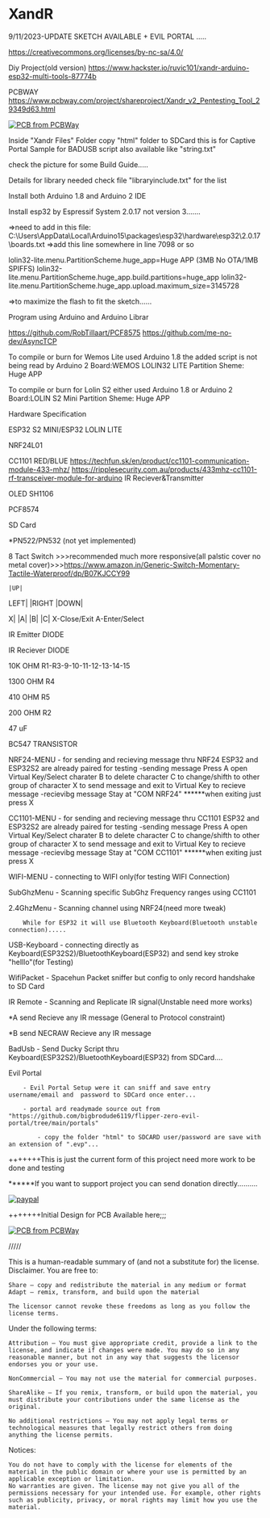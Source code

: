 # XandR

9/11/2023-UPDATE SKETCH AVAILABLE + EVIL PORTAL .....

https://creativecommons.org/licenses/by-nc-sa/4.0/


Diy Project(old version)
https://www.hackster.io/ruvic101/xandr-arduino-esp32-multi-tools-87774b

PCBWAY
https://www.pcbway.com/project/shareproject/Xandr_v2_Pentesting_Tool_29349d63.html


<a href="https://www.pcbway.com/project/shareproject/Xandr_v2_Pentesting_Tool_29349d63.html"><img src="https://www.pcbway.com/project/img/images/frompcbway-1220.png" alt="PCB from PCBWay" /></a>

Inside "Xandr Files" Folder copy "html" folder to SDCard this is for Captive Portal
Sample for BADUSB script also available like "string.txt"


check the picture for some Build Guide.....


Details for library needed check file "libraryinclude.txt" for the list


Install both Arduino 1.8 and Arduino 2 IDE

Install esp32 by Espressif System 2.0.17 not version 3.......


=>need to add in this file: C:\Users\\AppData\Local\Arduino15\packages\esp32\hardware\esp32\2.0.17\boards.txt
=>add this line somewhere in line 7098 or so

lolin32-lite.menu.PartitionScheme.huge_app=Huge APP (3MB No OTA/1MB SPIFFS)
lolin32-lite.menu.PartitionScheme.huge_app.build.partitions=huge_app
lolin32-lite.menu.PartitionScheme.huge_app.upload.maximum_size=3145728

=>to maximize the flash to fit the sketch......


Program using Arduino and Arduino Librar 

https://github.com/RobTillaart/PCF8575
https://github.com/me-no-dev/AsyncTCP

To compile or burn for Wemos Lite used Arduino 1.8 the added script is not being read by Arduino 2
 Board:WEMOS LOLIN32 LITE 
 Partition Sheme: Huge APP 

To compile or burn for Lolin S2 either used Arduino 1.8 or Arduino 2
 Board:LOLIN S2 Mini
 Partition Sheme: Huge APP


Hardware Specification

ESP32 S2 MINI/ESP32 LOLIN LITE

NRF24L01

CC1101 RED/BLUE
https://techfun.sk/en/product/cc1101-communication-module-433-mhz/
https://ripplesecurity.com.au/products/433mhz-cc1101-rf-transceiver-module-for-arduino
IR Reciever&Transmitter

OLED SH1106

PCF8574

SD Card

*PN522/PN532 (not yet implemented)

8 Tact Switch >>>recommended much more responsive(all palstic cover no metal cover)>>>https://www.amazon.in/Generic-Switch-Momentary-Tactile-Waterproof/dp/B07KJCCY99


	|UP|
LEFT|		|RIGHT
	|DOWN|

X|	|A|
	|B|
	|C|
X-Close/Exit
A-Enter/Select

IR Emitter DIODE

IR Reciever DIODE

10K OHM R1-R3-9-10-11-12-13-14-15

1300 OHM R4

410 OHM R5

200 OHM R2

47 uF

BC547	TRANSISTOR

NRF24-MENU - for sending and recieving message thru NRF24 ESP32 and ESP32S2 are already paired for testing
-sending message
	Press A open Virtual Key/Select charater
	B to delete character
	C to change/shifth to other group of character
	X to send message and exit to Virtual Key to recieve message
-recievibg message
	Stay at "COM NRF24"
******when exiting just press X

CC1101-MENU - for sending and recieving message thru CC1101 ESP32 and ESP32S2 are already paired for testing
-sending message
	Press A open Virtual Key/Select charater
	B to delete character
	C to change/shifth to other group of character
	X to send message and exit to Virtual Key to recieve message
-recievibg message
	Stay at "COM CC1101"
******when exiting just press X

WIFI-MENU - connecting to WIFI only(for testing WIFI Connection)

SubGhzMenu - Scanning specific SubGhz Frequency ranges using CC1101

2.4GhzMenu - Scanning channel using NRF24(need more tweak)

	    While for ESP32 it will use Bluetooth Keyboard(Bluetooth unstable connection).....

USB-Keyboard - connecting directly as Keyboard(ESP32S2)/BluetoothKeyboard(ESP32) and send key stroke "helllo"(for Testing)

WifiPacket - Spacehun Packet sniffer but config to only record handshake to SD Card

IR Remote - Scanning and Replicate IR signal(Unstable need more works)

  *A send Recieve any IR message (General to Protocol constraint)
  
  *B send NECRAW Recieve any IR message


BadUsb - Send Ducky Script thru Keyboard(ESP32S2)/BluetoothKeyboard(ESP32) from SDCard....

Evil Portal 

	    - Evil Portal Setup were it can sniff and save entry username/email and  password to SDCard once enter...

	    - portal ard readymade source out from "https://github.com/bigbrodude6119/flipper-zero-evil-portal/tree/main/portals"
     
     	    - copy the folder "html" to SDCARD user/password are save with an extension of ".evp"...





+++++++This is just the current form of this project need more work to be done and testing

******If you want to support project you can send donation directly..........

[![paypal](https://www.paypalobjects.com/en_US/i/btn/btn_donateCC_LG.gif)](https://www.paypal.me/ruvics/2usd)

+++++++Initial Design for PCB Available here;;;

<a href="https://www.pcbway.com/project/shareproject/Xandr_v2_Pentesting_Tool_29349d63.html"><img src="https://www.pcbway.com/project/img/images/frompcbway-1220.png" alt="PCB from PCBWay" /></a>







/////

This is a human-readable summary of (and not a substitute for) the license. Disclaimer.
You are free to:

    Share — copy and redistribute the material in any medium or format
    Adapt — remix, transform, and build upon the material

    The licensor cannot revoke these freedoms as long as you follow the license terms.

Under the following terms:

    Attribution — You must give appropriate credit, provide a link to the license, and indicate if changes were made. You may do so in any reasonable manner, but not in any way that suggests the licensor endorses you or your use.

    NonCommercial — You may not use the material for commercial purposes.

    ShareAlike — If you remix, transform, or build upon the material, you must distribute your contributions under the same license as the original.

    No additional restrictions — You may not apply legal terms or technological measures that legally restrict others from doing anything the license permits.

Notices:

    You do not have to comply with the license for elements of the material in the public domain or where your use is permitted by an applicable exception or limitation.
    No warranties are given. The license may not give you all of the permissions necessary for your intended use. For example, other rights such as publicity, privacy, or moral rights may limit how you use the material.


